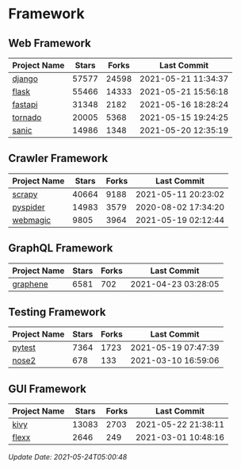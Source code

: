 # Framework

## Web Framework
| Project Name | Stars | Forks | Last Commit |
| ------------ | ----- | ----- | ----------- |
| [django](https://github.com/django/django) | 57577 | 24598 | 2021-05-21 11:34:37 |
| [flask](https://github.com/pallets/flask) | 55466 | 14333 | 2021-05-21 15:56:18 |
| [fastapi](https://github.com/tiangolo/fastapi) | 31348 | 2182 | 2021-05-16 18:28:24 |
| [tornado](https://github.com/tornadoweb/tornado) | 20005 | 5368 | 2021-05-15 19:24:25 |
| [sanic](https://github.com/sanic-org/sanic) | 14986 | 1348 | 2021-05-20 12:35:19 |

## Crawler Framework
| Project Name | Stars | Forks | Last Commit |
| ------------ | ----- | ----- | ----------- |
| [scrapy](https://github.com/scrapy/scrapy) | 40664 | 9188 | 2021-05-11 20:23:02 |
| [pyspider](https://github.com/binux/pyspider) | 14983 | 3579 | 2020-08-02 17:34:20 |
| [webmagic](https://github.com/code4craft/webmagic) | 9805 | 3964 | 2021-05-19 02:12:44 |

## GraphQL Framework
| Project Name | Stars | Forks | Last Commit |
| ------------ | ----- | ----- | ----------- |
| [graphene](https://github.com/graphql-python/graphene) | 6581 | 702 | 2021-04-23 03:28:05 |

## Testing Framework
| Project Name | Stars | Forks | Last Commit |
| ------------ | ----- | ----- | ----------- |
| [pytest](https://github.com/pytest-dev/pytest) | 7364 | 1723 | 2021-05-19 07:47:39 |
| [nose2](https://github.com/nose-devs/nose2) | 678 | 133 | 2021-03-10 16:59:06 |

## GUI Framework
| Project Name | Stars | Forks | Last Commit |
| ------------ | ----- | ----- | ----------- |
| [kivy](https://github.com/kivy/kivy) | 13083 | 2703 | 2021-05-22 21:38:11 |
| [flexx](https://github.com/flexxui/flexx) | 2646 | 249 | 2021-03-01 10:48:16 |

*Update Date: 2021-05-24T05:00:48*